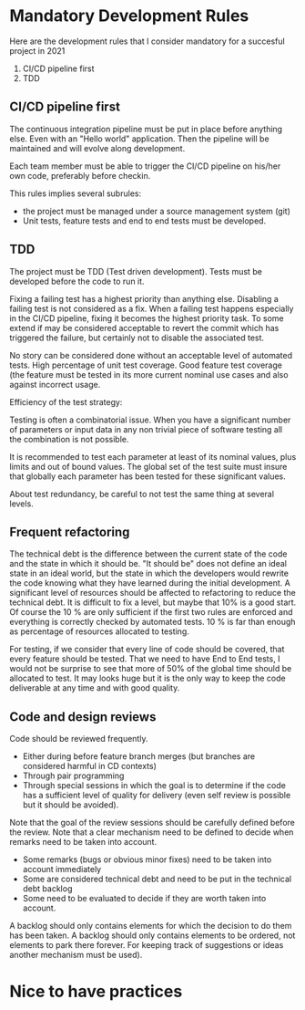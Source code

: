 # Mandatory Development Rules

Here are the development rules that I consider mandatory for a succesful project in 2021


1. CI/CD pipeline first
1. TDD

## CI/CD pipeline first

The continuous integration pipeline must be put in place before anything else. Even with an "Hello world" application. Then the pipeline will be maintained and will evolve along development.

Each team member must be able to trigger the CI/CD pipeline on his/her own code, preferably before checkin.

This rules implies several subrules:

* the project must be managed under a source management system (git)
* Unit tests, feature tests and end to end tests must be developed. 

## TDD

The project must be TDD (Test driven development). Tests must be developed before the code to run it.

Fixing a failing test has a highest priority than anything else. Disabling a failing test is not considered as a fix. When a failing test happens especially in the CI/CD pipeline, fixing it becomes the highest priority task. To some extend if may be considered acceptable to revert the commit  which has triggered the failure, but certainly not to disable the associated test.

No story can be considered done without an acceptable level of automated tests. High percentage of unit test coverage. Good feature test coverage (the feature must be tested in its more current nominal use cases and also against incorrect usage.

Efficiency of the test strategy:

Testing is often a combinatorial issue. When you have a significant number of parameters or input data in any non trivial piece of software testing all the combination is not possible.

It is recommended to test each parameter at least of its nominal values, plus limits and out of bound values. The global set of the test suite must insure that globally each parameter has been tested for these significant values.

About test redundancy, be careful to not test the same thing at several levels.

 

## Frequent refactoring

The technical debt is the difference between the current state of the code and the state in which it should be. "It should be" does not define an ideal state in an ideal world, but the state in which the developers would rewrite the code knowing what they have learned during the initial development. A significant level of resources should be affected to refactoring to reduce the technical debt. It is difficult to fix a level, but maybe that 10% is a good start. Of course the 10 % are only sufficient if the first two rules are enforced and everything is correctly checked by automated tests. 10 % is far than enough as percentage of resources allocated to testing.

For testing, if we consider that every line of code should be covered, that every feature should be tested. That we need to have End to End tests, I would not be surprise to see that more of 50% of the global time should be allocated to test. It may looks huge but it is the only way to keep the code deliverable at any time and with good quality.

## Code and design reviews

Code should be reviewed frequently.

* Either during before feature branch merges (but branches are considered harmful in CD contexts)
* Through pair programming
* Through special sessions in which the goal is to determine if the code has a sufficient level of quality for delivery (even self review is possible but it should be avoided).

Note that the goal of the review sessions should be carefully defined before the review. Note that a clear mechanism need to be defined to decide when remarks need to be taken into account.

* Some remarks (bugs or obvious minor fixes) need to be taken into account immediately
* Some are considered technical debt and need to be put in the technical debt backlog 
* Some need to be evaluated to decide if they are worth taken into account.

A backlog should only contains elements for which the decision to do them has been taken. A backlog should only contains elements to be ordered, not elements to park there forever. For keeping track of suggestions or ideas another mechanism must be used).



# Nice to have practices 

